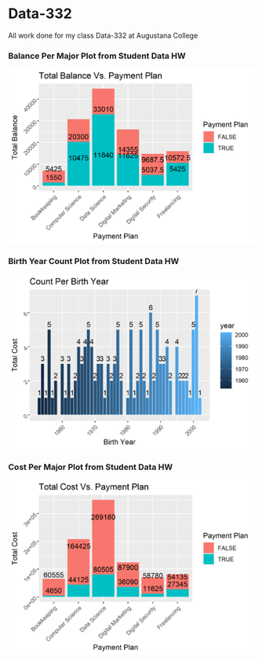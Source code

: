 # Data-332
All work done for my class Data-332 at Augustana College

### Balance Per Major Plot from Student Data HW
![alt text](https://github.com/Gavin-McCorry/Data-332/blob/main/Students%20Data%20HW/balance_per_major_plot.png)

### Birth Year Count Plot from Student Data HW
![alt text](https://github.com/Gavin-McCorry/Data-332/blob/main/Students%20Data%20HW/birth_year_count_plot.png)


### Cost Per Major Plot from Student Data HW
![alt text](https://github.com/Gavin-McCorry/Data-332/blob/main/Students%20Data%20HW/cost_pre_major_plot.png)
